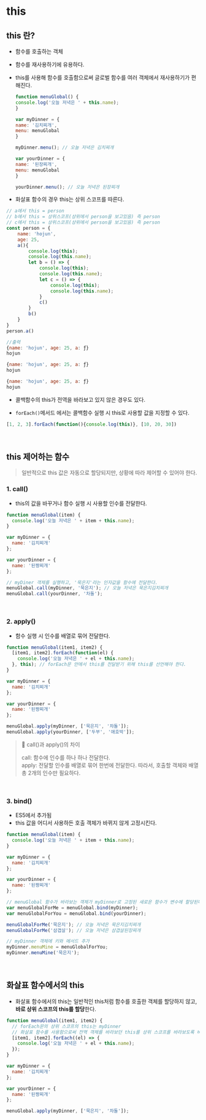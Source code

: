 # this

## this 란?

- 함수를 호출하는 객체
- 함수를 재사용하기에 유용하다.
- this를 사용해 함수를 호출함으로써 글로벌 함수를 여러 객체에서 재사용하기가 편해진다.

  ```JavaScript
  function menuGlobal() {
  console.log('오늘 저녁은 ' + this.name);
  }

  var myDinner = {
  name: '김치찌개',
  menu: menuGlobal
  }

  myDinner.menu(); // 오늘 저녁은 김치찌개

  var yourDinner = {
  name: '된장찌개',
  menu: menuGlobal
  }

  yourDinner.menu(); // 오늘 저녁은 된장찌개
  ```

- 화살표 함수의 경우 this는 상위 스코프를 따른다.

```JavaScript
// a에서 this = person
// b에서 this = 상위스코프(상위에서 person을 보고있음) 즉 person
// c에서 this = 상위스코프(상위에서 person을 보고있음) 즉 person
const person = {
    name: 'hojun',
    age: 25,
    a(){
        console.log(this);
        console.log(this.name);
        let b = () => {
            console.log(this);
            console.log(this.name);
            let c = () => {
                console.log(this);
                console.log(this.name);
            }
            c()
        }
        b()
    }
}
person.a()

//출력
{name: 'hojun', age: 25, a: ƒ}
hojun

{name: 'hojun', age: 25, a: ƒ}
hojun

{name: 'hojun', age: 25, a: ƒ}
hojun
```

- 콜백함수의 this가 전역을 바라보고 있지 않은 경우도 있다.

- `forEach()`메서드 에서는 콜백함수 실행 시 this로 사용할 값을 지정할 수 있다.

```JavaScript
[1, 2, 3].forEach(function(){console.log(this)}, [10, 20, 30])
```

<br>

## this 제어하는 함수

> 일반적으로 this 값은 자동으로 할당되지만, 상황에 따라 제어할 수 있어야 한다.

### 1. call()

- this의 값을 바꾸거나 함수 실행 시 사용할 인수를 전달한다.

```JavaScript
function menuGlobal(item) {
  console.log('오늘 저녁은 ' + item + this.name);
}

var myDinner = {
  name: '김치찌개'
};

var yourDinner = {
  name: '된짱찌개'
};

// myDiner 객체를 실행하고, '묵은지'라는 인자값을 함수에 전달한다.
menuGlobal.call(myDinner, '묵은지'); // 오늘 저녁은 묵은지김치찌개
menuGlobal.call(yourDinner, '차돌');

```

<br>

### 2. apply()

- 함수 실행 시 인수를 배열로 묶어 전달한다.

```JavaScript
function menuGlobal(item1, item2) {
  [item1, item2].forEach(function(el) {
    console.log('오늘 저녁은 ' + el + this.name);
  }, this); // forEach문 안에서 this를 전달받기 위해 this를 선언해야 한다.
}

var myDinner = {
  name: '김치찌개'
};

var yourDinner = {
  name: '된짱찌개'
};

menuGlobal.apply(myDinner, ['묵은지', '차돌']);
menuGlobal.apply(yourDinner, ['두부', '애호박']);

```

> 📓 call()과 apply()의 차이
>
> call: 함수에 인수를 하나 하나 전달한다.  
> apply: 전달할 인수를 배열로 묶어 한번에 전달한다. 따라서, 호출할 객체와 배열 총 2개의 인수만 필요하다.

<br>

### 3. bind()

- ES5에서 추가됨
- this 값을 어디서 사용하든 호출 객체가 바뀌지 않게 고정시킨다.

```JavaScript
function menuGlobal(item) {
  console.log('오늘 저녁은 ' + item + this.name);
}

var myDinner = {
  name: '김치찌개'
};

var yourDinner = {
  name: '된짱찌개'
};

// menuGlobal 함수가 바라보는 객체가 myDinner로 고정된 새로운 함수가 변수에 할당된다.
var menuGlobalForMe = menuGlobal.bind(myDinner);
var menuGlobalForYou = menuGlobal.bind(yourDinner);

menuGlobalForMe('묵은지'); // 오늘 저녁은 묵은지김치찌개
menuGlobalForMe('삼겹살'); // 오늘 저녁은 삼겹살된장찌개

// myDinner 객체에 키와 메서드 추가
myDinner.menuMine = menuGlobalForYou;
myDinner.menuMine('묵은지');
```

<br>

## 화살표 함수에서의 this

- 화살표 함수에서의 this는 일반적인 this처럼 함수를 호출한 객체를 할당하지 않고, **바로 상위 스코프의 this를 할당**한다.

```JavaScript
function menuGlobal(item1, item2) {
  // forEach문의 상위 스코프의 this는 myDinner
  // 화살표 함수를 사용함으로써 전역 객체를 바라보던 this를 상위 스코프를 바라보도록 바꾼다.
  [item1, item2].forEach((el) => {
    console.log('오늘 저녁은 ' + el + this.name);
  });
}

var myDinner = {
  name: '김치찌개'
};

var yourDinner = {
  name: '된짱찌개'
};

menuGlobal.apply(myDinner, ['묵은지', '차돌']);
```
